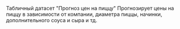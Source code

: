 Табличный датасет "Прогноз цен на пиццу"
Прогнозирует цены на пиццу в зависимости от компании, диаметра пиццы, начинки, дополнительного соуса и сыра и тд.
